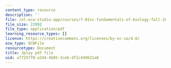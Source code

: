 ```yaml
---
content_type: resource
description: ''
file: /ol-ocw-studio-app/courses/7-01sc-fundamentals-of-biology-fall-2011/a77257f0a2444b853cebdf2c449621a8_MqNq9S1_Ct8.pdf
file_size: 22992
file_type: application/pdf
learning_resource_types: []
license: https://creativecommons.org/licenses/by-nc-sa/4.0/
ocw_type: OCWFile
resourcetype: Document
title: 3play pdf file
uid: a77257f0-a244-4b85-3ceb-df2c449621a8
---
```

